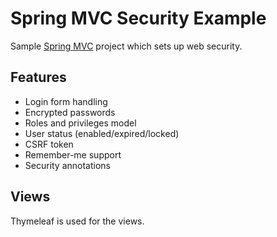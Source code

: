 # Spring MVC Security Example

Sample [Spring MVC][spring-mvc] project which sets up web security.

## Features

* Login form handling
* Encrypted passwords
* Roles and privileges model
* User status (enabled/expired/locked)
* CSRF token
* Remember-me support
* Security annotations

## Views

Thymeleaf is used for the views.

[spring-mvc]: https://spring.io
